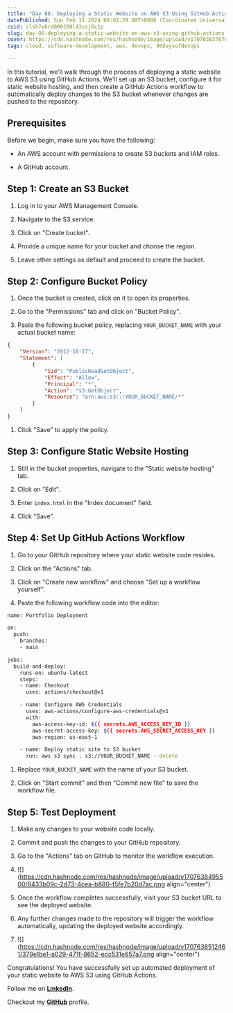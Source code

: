 ```yaml
---
title: "Day 86: Deploying a Static Website on AWS S3 Using GitHub Actions"
datePublished: Sun Feb 11 2024 08:02:29 GMT+0000 (Coordinated Universal Time)
cuid: clsh7whrd000108l43vzj6c1p
slug: day-86-deploying-a-static-website-on-aws-s3-using-github-actions
cover: https://cdn.hashnode.com/res/hashnode/image/upload/v1707638378782/554c3597-a24b-42ec-881f-fbdf6e61e9fa.png
tags: cloud, software-development, aws, devops, 90daysofdevops

---
```


In this tutorial, we'll walk through the process of deploying a static website to AWS S3 using GitHub Actions. We'll set up an S3 bucket, configure it for static website hosting, and then create a GitHub Actions workflow to automatically deploy changes to the S3 bucket whenever changes are pushed to the repository.

## Prerequisites

Before we begin, make sure you have the following:

* An AWS account with permissions to create S3 buckets and IAM roles.
    
* A GitHub account.
    

## Step 1: Create an S3 Bucket

1. Log in to your AWS Management Console.
    
2. Navigate to the S3 service.
    
3. Click on "Create bucket".
    
4. Provide a unique name for your bucket and choose the region.
    
5. Leave other settings as default and proceed to create the bucket.
    

## Step 2: Configure Bucket Policy

1. Once the bucket is created, click on it to open its properties.
    
2. Go to the "Permissions" tab and click on "Bucket Policy".
    
3. Paste the following bucket policy, replacing `YOUR_BUCKET_NAME` with your actual bucket name:
    

```json
{
    "Version": "2012-10-17",
    "Statement": [
        {
            "Sid": "PublicReadGetObject",
            "Effect": "Allow",
            "Principal": "*",
            "Action": "s3:GetObject",
            "Resource": "arn:aws:s3:::YOUR_BUCKET_NAME/*"
        }
    ]
}
```

1. Click "Save" to apply the policy.
    

## Step 3: Configure Static Website Hosting

1. Still in the bucket properties, navigate to the "Static website hosting" tab.
    
2. Click on "Edit".
    
3. Enter `index.html` in the "Index document" field.
    
4. Click "Save".
    

## Step 4: Set Up GitHub Actions Workflow

1. Go to your GitHub repository where your static website code resides.
    
2. Click on the "Actions" tab.
    
3. Click on "Create new workflow" and choose "Set up a workflow yourself".
    
4. Paste the following workflow code into the editor:
    

```bash
name: Portfolio Deployment

on:
  push:
    branches:
    - main

jobs:
  build-and-deploy:
    runs-on: ubuntu-latest
    steps:
    - name: Checkout
      uses: actions/checkout@v1

    - name: Configure AWS Credentials
      uses: aws-actions/configure-aws-credentials@v1
      with:
        aws-access-key-id: ${{ secrets.AWS_ACCESS_KEY_ID }}
        aws-secret-access-key: ${{ secrets.AWS_SECRET_ACCESS_KEY }}
        aws-region: us-east-1

    - name: Deploy static site to S3 bucket
      run: aws s3 sync . s3://YOUR_BUCKET_NAME --delete
```

1. Replace `YOUR_BUCKET_NAME` with the name of your S3 bucket.
    
2. Click on "Start commit" and then "Commit new file" to save the workflow file.
    

## Step 5: Test Deployment

1. Make any changes to your website code locally.
    
2. Commit and push the changes to your GitHub repository.
    
3. Go to the "Actions" tab on GitHub to monitor the workflow execution.
    
4. ![](https://cdn.hashnode.com/res/hashnode/image/upload/v1707638495500/6433b09c-2d73-4cea-b880-f5fe7b20d7ac.png align="center")
    
5. Once the workflow completes successfully, visit your S3 bucket URL to see the deployed website.
    
6. Any further changes made to the repository will trigger the workflow automatically, updating the deployed website accordingly.
    
7. ![](https://cdn.hashnode.com/res/hashnode/image/upload/v1707638512461/379e1be1-a029-471f-8652-ecc531e657a7.png align="center")
    

Congratulations! You have successfully set up automated deployment of your static website to AWS S3 using GitHub Actions.

Follow me on [**LinkedIn**](https://www.linkedin.com/in/arjunmenon-devops/).

Checkout my [**GitHub**](https://github.com/ArjunMnn) profile.